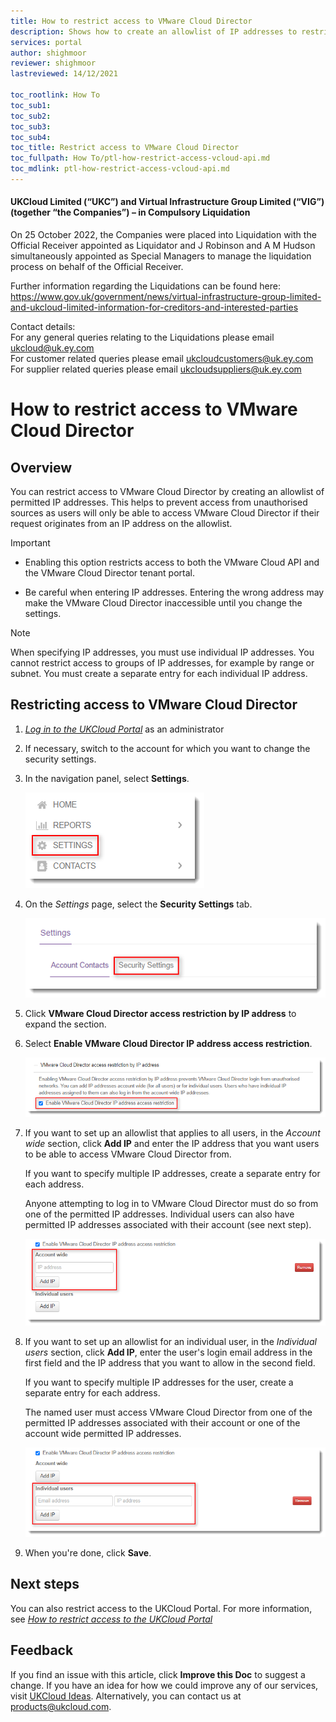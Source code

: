 ```yaml
---
title: How to restrict access to VMware Cloud Director
description: Shows how to create an allowlist of IP addresses to restrict access to the VMware Cloud Director API and tenant portal
services: portal
author: shighmoor
reviewer: shighmoor
lastreviewed: 14/12/2021

toc_rootlink: How To
toc_sub1: 
toc_sub2:
toc_sub3:
toc_sub4:
toc_title: Restrict access to VMware Cloud Director
toc_fullpath: How To/ptl-how-restrict-access-vcloud-api.md
toc_mdlink: ptl-how-restrict-access-vcloud-api.md
---
```


#### UKCloud Limited (“UKC”) and Virtual Infrastructure Group Limited (“VIG”) (together “the Companies”) – in Compulsory Liquidation

On 25 October 2022, the Companies were placed into Liquidation with the Official Receiver appointed as Liquidator and J Robinson and A M Hudson simultaneously appointed as Special Managers to manage the liquidation process on behalf of the Official Receiver.

Further information regarding the Liquidations can be found here: <https://www.gov.uk/government/news/virtual-infrastructure-group-limited-and-ukcloud-limited-information-for-creditors-and-interested-parties>

Contact details:<br>
For any general queries relating to the Liquidations please email <ukcloud@uk.ey.com><br>
For customer related queries please email <ukcloudcustomers@uk.ey.com><br>
For supplier related queries please email <ukcloudsuppliers@uk.ey.com>

# How to restrict access to VMware Cloud Director

## Overview

You can restrict access to VMware Cloud Director by creating an allowlist of permitted IP addresses. This helps to prevent access from unauthorised sources as users will only be able to access VMware Cloud Director if their request originates from an IP address on the allowlist.

> [!IMPORTANT]
>
> - Enabling this option restricts access to both the VMware Cloud API and the VMware Cloud Director tenant portal.
>
> - Be careful when entering IP addresses. Entering the wrong address may make the VMware Cloud Director inaccessible until you change the settings.

> [!NOTE]
> When specifying IP addresses, you must use individual IP addresses. You cannot restrict access to groups of IP addresses, for example by range or subnet. You must create a separate entry for each individual IP address.

## Restricting access to VMware Cloud Director

1. [*Log in to the UKCloud Portal*](ptl-gs.md#logging-in-to-the-ukcloud-portal) as an administrator

2. If necessary, switch to the account for which you want to change the security settings.

3. In the navigation panel, select **Settings**.

   ![Settings menu option in the UKCloud Portal](images/ptl-mnu-settings.png)

4. On the *Settings* page, select the **Security Settings** tab.

   ![Security Settings tab of the Settings page](images/ptl-settings-tab-security.png)

5. Click **VMware Cloud Director access restriction by IP address** to expand the section.

6. Select **Enable VMware Cloud Director IP address access restriction**.

   ![Enable VMware Cloud Director IP address access restriction](images/ptl-settings-ip-api-enable.png)

7. If you want to set up an allowlist that applies to all users, in the *Account wide* section, click **Add IP** and enter the IP address that you want users to be able to access VMware Cloud Director from.

   If you want to specify multiple IP addresses, create a separate entry for each address.

   Anyone attempting to log in to VMware Cloud Director must do so from one of the permitted IP addresses. Individual users can also have permitted IP addresses associated with their account (see next step).

   ![Account-wide IP address allowlist security setting for VMware Cloud Director](images/ptl-settings-ip-api-account.png)

8. If you want to set up an allowlist for an individual user, in the *Individual users* section, click **Add IP**, enter the user's login email address in the first field and the IP address that you want to allow in the second field.

   If you want to specify multiple IP addresses for the user, create a separate entry for each address.

   The named user must access VMware Cloud Director from one of the permitted IP addresses associated with their account or one of the account wide permitted IP addresses.

   ![Individual user IP address allowlist security setting for VMware Cloud Director](images/ptl-settings-ip-api-user.png)

9. When you're done, click **Save**.

## Next steps

You can also restrict access to the UKCloud Portal. For more information, see [*How to restrict access to the UKCloud Portal*](ptl-how-restrict-access-portal.md)

## Feedback

If you find an issue with this article, click **Improve this Doc** to suggest a change. If you have an idea for how we could improve any of our services, visit [UKCloud Ideas](https://ideas.ukcloud.com). Alternatively, you can contact us at <products@ukcloud.com>.

